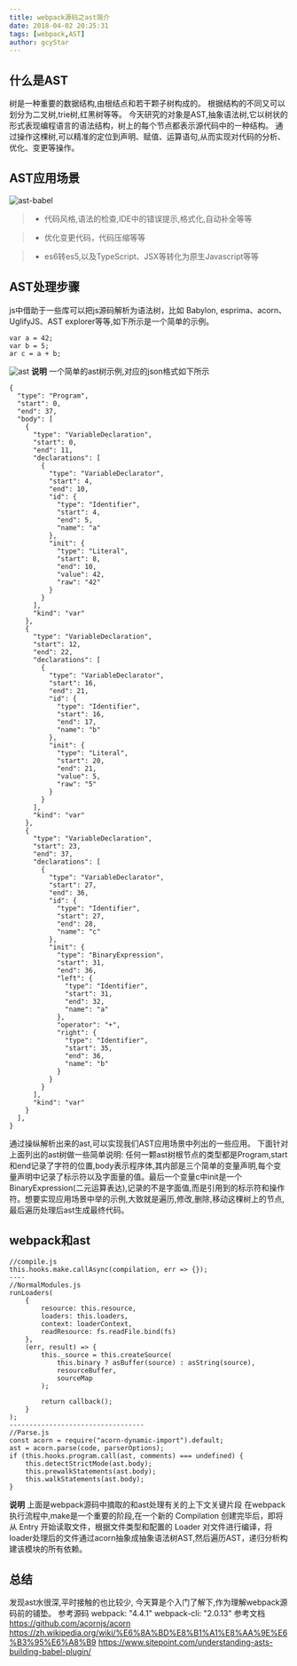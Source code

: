 ```yaml
---
title: webpack源码之ast简介
date: 2018-04-02 20:25:31
tags: [webpack,AST]
author: gcyStar
---
```

## 什么是AST
树是一种重要的数据结构,由根结点和若干颗子树构成的。 根据结构的不同又可以划分为二叉树,trie树,红黑树等等。
今天研究的对象是AST,抽象语法树,它以树状的形式表现编程语言的语法结构，树上的每个节点都表示源代码中的一种结构。
通过操作这棵树,可以精准的定位到声明、赋值、运算语句,从而实现对代码的分析、优化、变更等操作。

## AST应用场景
![ast-babel](https://img.wuage.com/152274423775587astbabel.png)


>* 代码风格,语法的检查,IDE中的错误提示,格式化,自动补全等等
 
>* 优化变更代码，代码压缩等等

>* es6转es5,以及TypeScript、JSX等转化为原生Javascript等等


## AST处理步骤

js中借助于一些库可以把js源码解析为语法树，比如 Babylon, esprima、acorn、UglifyJS、AST explorer等等,如下所示是一个简单的示例。
```
var a = 42;
var b = 5;
ar c = a + b;
```
![ast](https://img.wuage.com/152266353792190ast.png)
**说明**  一个简单的ast树示例,对应的json格式如下所示
```
{
  "type": "Program",
  "start": 0,
  "end": 37,
  "body": [
    {
      "type": "VariableDeclaration",
      "start": 0,
      "end": 11,
      "declarations": [
        {
          "type": "VariableDeclarator",
          "start": 4,
          "end": 10,
          "id": {
            "type": "Identifier",
            "start": 4,
            "end": 5,
            "name": "a"
          },
          "init": {
            "type": "Literal",
            "start": 8,
            "end": 10,
            "value": 42,
            "raw": "42"
          }
        }
      ],
      "kind": "var"
    },
    {
      "type": "VariableDeclaration",
      "start": 12,
      "end": 22,
      "declarations": [
        {
          "type": "VariableDeclarator",
          "start": 16,
          "end": 21,
          "id": {
            "type": "Identifier",
            "start": 16,
            "end": 17,
            "name": "b"
          },
          "init": {
            "type": "Literal",
            "start": 20,
            "end": 21,
            "value": 5,
            "raw": "5"
          }
        }
      ],
      "kind": "var"
    },
    {
      "type": "VariableDeclaration",
      "start": 23,
      "end": 37,
      "declarations": [
        {
          "type": "VariableDeclarator",
          "start": 27,
          "end": 36,
          "id": {
            "type": "Identifier",
            "start": 27,
            "end": 28,
            "name": "c"
          },
          "init": {
            "type": "BinaryExpression",
            "start": 31,
            "end": 36,
            "left": {
              "type": "Identifier",
              "start": 31,
              "end": 32,
              "name": "a"
            },
            "operator": "+",
            "right": {
              "type": "Identifier",
              "start": 35,
              "end": 36,
              "name": "b"
            }
          }
        }
      ],
      "kind": "var"
    }
  ],
}
```
通过操纵解析出来的ast,可以实现我们AST应用场景中列出的一些应用。
下面针对上面列出的ast树做一些简单说明:
任何一颗ast树根节点的类型都是Program,start和end记录了字符的位置,body表示程序体,其内部是三个简单的变量声明,每个变量声明中记录了标示符以及字面量的值。最后一个变量c中init是一个BinaryExpression(二元运算表达),记录的不是字面值,而是引用到的标示符和操作符。想要实现应用场景中举的示例,大致就是遍历,修改,删除,移动这棵树上的节点,最后遍历处理后ast生成最终代码。



## webpack和ast

```
//compile.js
this.hooks.make.callAsync(compilation, err => {});
----
//NormalModules.js
runLoaders(
    {
        resource: this.resource,
        loaders: this.loaders,
        context: loaderContext,
        readResource: fs.readFile.bind(fs)
    },
    (err, result) => {
        this._source = this.createSource(
            this.binary ? asBuffer(source) : asString(source),
            resourceBuffer,
            sourceMap
        );
       
        return callback();
    }
);
----------------------------------
//Parse.js
const acorn = require("acorn-dynamic-import").default;
ast = acorn.parse(code, parserOptions);
if (this.hooks.program.call(ast, comments) === undefined) {
    this.detectStrictMode(ast.body);
    this.prewalkStatements(ast.body);
    this.walkStatements(ast.body);
}
```
**说明**  上面是webpack源码中摘取的和ast处理有关的上下文关键片段
在webpack执行流程中,make是一个重要的阶段,在一个新的 Compilation 创建完毕后，即将从 Entry 开始读取文件，根据文件类型和配置的 Loader 对文件进行编译，将loader处理后的文件通过acorn抽象成抽象语法树AST,然后遍历AST，递归分析构建该模块的所有依赖。



## 总结
发现ast水很深,平时接触的也比较少, 今天算是个入门了解下,作为理解webpack源码前的铺垫。
 参考源码
webpack: "4.4.1"
webpack-cli: "2.0.13"
参考文档
https://github.com/acornjs/acorn
https://zh.wikipedia.org/wiki/%E6%8A%BD%E8%B1%A1%E8%AA%9E%E6%B3%95%E6%A8%B9
https://www.sitepoint.com/understanding-asts-building-babel-plugin/



